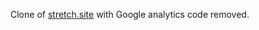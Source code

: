 Clone of <a href="https://www.stretch.site/" title="https://www.stretch.site/">stretch.site</a> with Google analytics code removed.
